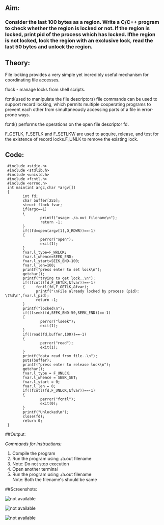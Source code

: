 ## Aim:

### Consider the last 100 bytes as a region. Write a C/C++ program to check whether the region is locked or not. If the region is locked, print pid of the process which has locked. Ifthe region is not locked, lock the region with an exclusive lock, read the last 50 bytes and unlock the region.

## Theory:

File locking provides a very simple yet incredibly useful mechanism for coordinating file accesses.

flock - manage locks from shell scripts.

fcntl(used to manipulate the file descriptors) file commands can be used to support record locking, which permits multiple cooperating programs to prevent each other from simultaneously accessing parts of a file in error-prone ways.

fcntl() performs the operations on the open file descriptor fd.

F_GETLK, F_SETLK and F_SETLKW are used  to  acquire, release, and test for the existence of record locks.F_UNLK to remove the existing lock.

## Code:

<pre><code> #include &lt;stdio.h&gt;
 #include &lt;stdlib.h&gt;
 #include &lt;unistd.h&gt;
 #include &lt;fcntl.h&gt;
 #include &lt;errno.h&gt;
 int main(int argc,char *argv[])
 {
        int fd;
        char buffer[255];
        struct flock fvar;
        if(argc==1)
        {
                printf("usage:./a.out filename\n");
                return -1;
        }
        if((fd=open(argv[1],O_RDWR))==-1)
        {
                perror("open");
                exit(1);
        }
        fvar.l_type=F_WRLCK;
        fvar.l_whence=SEEK_END;
        fvar.l_start=SEEK_END-100;
        fvar.l_len=100;
        printf("press enter to set lock\n");
        getchar();
        printf("trying to get lock..\n");
        if((fcntl(fd,F_SETLK,&fvar))==-1)
        {     fcntl(fd,F_GETLK,&fvar);
              printf("\nFile already locked by process (pid):    \t%d\n",fvar.l_pid);        
              return -1;        
        }
        printf("locked\n");
        if((lseek(fd,SEEK_END-50,SEEK_END))==-1)
        {
                perror("lseek");
                exit(1);
        }
        if((read(fd,buffer,100))==-1)
        {
                perror("read");
                exit(1);
        }
        printf("data read from file..\n");
        puts(buffer);
        printf("press enter to release lock\n");
        getchar();
        fvar.l_type = F_UNLCK;
        fvar.l_whence = SEEK_SET;
        fvar.l_start = 0;
        fvar.l_len = 0;
        if((fcntl(fd,F_UNLCK,&fvar))==-1)
        {
                perror("fcntl");
                exit(0);
        }
        printf("Unlocked\n");
        close(fd);
        return 0;
 }</code></pre>

##Output:

*Commands for instructions:*
<ol>
	<li> Compile the program </li>
	<li> Run the program using ./a.out filename </li>
	<li>	Note: Do not stop execution </li>
	<li> Open another terminal </li>
	<li> Run the program using ./a.out filename </li>
		Note: Both the filename's should be same </li>
</ol>

##Screenshots:

![not available](out1.png "output1")

![not available](out2.png "output2")

![not available](out3.png "output3")
